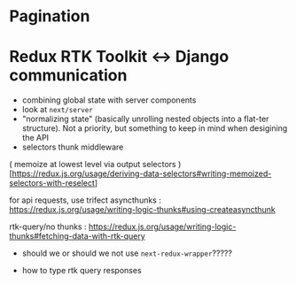 # Pagination

# Redux RTK Toolkit <-> Django communication

- combining global state with server components
- look at `next/server` 
- "normalizing state" (basically unrolling nested objects into a flat-ter structure). Not a priority, but something to keep in mind when desigining the API
- selectors
thunk middleware

( memoize at lowest level via output selectors )[https://redux.js.org/usage/deriving-data-selectors#writing-memoized-selectors-with-reselect]

for api requests, use trifect asyncthunks : https://redux.js.org/usage/writing-logic-thunks#using-createasyncthunk

rtk-query/no thunks : https://redux.js.org/usage/writing-logic-thunks#fetching-data-with-rtk-query

- should we or should we not use `next-redux-wrapper`?????

- how to type rtk query responses